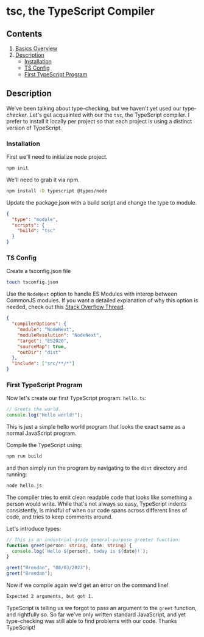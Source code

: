 # tsc, the TypeScript Compiler

## Contents

1. [Basics Overview](../TheBasics.md)
2. [Description](#description)
   - [Installation](#installation)
   - [TS Config](#ts-config)
   - [First TypeScript Program](#first-typescript-program)

## Description

We've been talking about type-checking, but we haven't yet used our type-_checker_. Let's get acquainted with our the `tsc`, the TypeScript compiler. I prefer to install it locally per project so that each project is using a distinct version of TypeScript.

### Installation

First we'll need to initialize node project.

```bash
npm init
```

We'll need to grab it via npm.

```bash
npm install -D typescript @types/node
```

Update the package.json with a build script and change the type to module.

```json
{
  "type": "module",
  "scripts": {
    "build": "tsc"
  }
}
```

### TS Config

Create a tsconfig.json file

```bash
touch tsconfig.json
```

Use the `NodeNext` option to handle ES Modules with interop between CommonJS modules. If you want a detailed explanation of why this option is needed, check out this [Stack Overflow Thread](https://stackoverflow.com/questions/71463698/why-we-need-nodenext-typescript-compiler-option-when-we-have-esnext).

```json
{
  "compilerOptions": {
    "module": "NodeNext",
    "moduleResolution": "NodeNext",
    "target": "ES2020",
    "sourceMap": true,
    "outDir": "dist"
  },
  "include": ["src/**/*"]
}
```

### First TypeScript Program

Now let's create our first TypeScript program: `hello.ts`:

```TypeScript
// Greets the world.
console.log("Hello world!");
```

This is just a simple hello world program that looks the exact same as a normal JavaScript program.

Compile the TypeScript using:

```bash
npm run build
```

and then simply run the program by navigating to the `dist` directory and running:

```bash
node hello.js
```

The compiler tries to emit clean readable code that looks like something a person would write. While that's not always so easy, TypeScript indents consistently, is mindful of when our code spans across different lines of code, and tries to keep comments around.

Let's introduce types:

```TypeScript
// This is an industrial-grade general-purpose greeter function:
function greet(person: string, date: string) {
  console.log(`Hello ${person}, today is ${date}!`);
}

greet("Brendan", "08/03/2023");
greet("Brendan");
```

Now if we compile again we'd get an error on the command line!

```bash
Expected 2 arguments, but got 1.
```

TypeScript is telling us we forgot to pass an argument to the `greet` function, and rightfully so. So far we’ve only written standard JavaScript, and yet type-checking was still able to find problems with our code. Thanks TypeScript!
